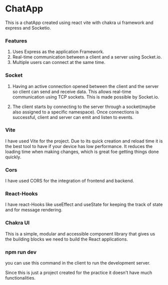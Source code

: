 # ChatApp
This is a chatApp created using react vite with chakra ui framework and express and Socketio.

### Features
1. Uses Express as the application Framework.
2. Real-time communication between a client and a server using Socket.io.
3. Multiple users can connect at the same time.

### Socket 

1. Having an active connection opened between the client and the server so client can send and receive data. This allows real-time communication using TCP sockets. This is made possible by Socket.io.

2. The client starts by connecting to the server through a socket(maybe also assigned to a specific namespace). Once connections is successful, client and server can emit and listen to events.


### Vite
I have used Vite for the project. Due to its quick creation and reload time it is the best tool to have if your device has low  performance.
It reduces the loading time when making changes, which is great foe getting things done quickly. 


### Cors
I have used CORS for the integration of frontend and backend. 

### React-Hooks
I have react-Hooks like useEffect and useState for keeping the track of state and for message rendering. 

### Chakra UI
This is a  simple, modular and accessible component library that gives us the building blocks we need to build the React applications.

### npm run dev 
you can use this command in the client to run the development server.



Since this is just a project created for the practice it doesn't have much functionalities. 
